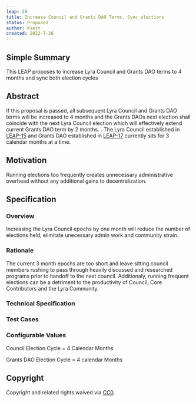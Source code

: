 ```yaml
---
leap: 28
title: Increase Council and Grants DAO Terms, Sync elections
status: Proposed
author: Ksett
created: 2022-7-26
---
```


<!--You can leave these HTML comments in your merged LEAP and delete the visible duplicate text guides, they will not appear and may be helpful to refer to if you edit it again. This is the suggested template for new LEAPs. Note that a LEAP number will be assigned by an editor. When opening a pull request to submit your LEAP, please use an abbreviated title in the filename, `leap-draft_title_abbrev.md`. The title should be 44 characters or less.-->



## Simple Summary
<!--"If you can't explain it simply, you don't understand it well enough." Simply describe the outcome the proposed changes intends to achieve. This should be non-technical and accessible to a casual community member.-->
This LEAP proposes to increase Lyra Council and Grants DAO terms to 4 months and sync both election cycles

## Abstract
<!--A short (~200 word) description of the proposed change, the abstract should clearly describe the proposed change. This is what *will* be done if the LEAP is implemented, not *why* it should be done or *how* it will be done. If the LEAP proposes deploying a new contract, write, "we propose to deploy a new contract that will do x".-->
If this proposal is passed, all subsequent Lyra Council and Grants DAO terms will be increased to 4 months and the Grants DAOs next election shall coincide with the next Lyra Council election which will effectively extend current Grants DAO term by 2 months. . The Lyra Council established in [LEAP-15](https://leaps.lyra.finance/leaps/leap-15) and Grants DAO established in [LEAP-17](https://deploy-preview-58--lyra-leaps.netlify.app/leaps/leap-17) currently sits for 3 calendar months at a time. 


## Motivation
<!--This is the problem statement. This is the *why* of the LEAP. It should clearly explain *why* the current state of the protocol is inadequate.  It is critical that you explain *why* the change is needed, if the LEAP proposes changing how something is calculated, you must address *why* the current calculation is innaccurate or wrong. This is not the place to describe how the LEAP will address the issue!-->
Running elections too frequently creates unnecessary administrative overhead without any additional gains to decentralization. 

## Specification
<!--The specification should describe the syntax and semantics of any new feature, there are five sections
1. Overview
2. Rationale
3. Technical Specification
4. Test Cases
5. Configurable Values
-->

### Overview
<!--This is a high level overview of *how* the LEAP will solve the problem. The overview should clearly describe how the new feature will be implemented.-->
Increasing the Lyra Council epochs by one month will reduce the number of elections held, elimitate unecessary admin work and community strain.

### Rationale
<!--This is where you explain the reasoning behind how you propose to solve the problem. Why did you propose to implement the change in this way, what were the considerations and trade-offs. The rationale fleshes out what motivated the design and why particular design decisions were made. It should describe alternate designs that were considered and related work. The rationale may also provide evidence of consensus within the community, and should discuss important objections or concerns raised during discussion.-->
The current 3 month epochs are too short and leave sitting council members rushing to pass through heavily discussed and researched programs prior to handoff to the next council. Additionaly, running frequent elections can be a detriment to the productivity of Council, Core Contributors and the Lyra Community.


### Technical Specification
<!--The technical specification should outline the public API of the changes proposed. That is, changes to any of the interfaces Lyra currently exposes or the creations of new ones.-->


### Test Cases
<!--Test cases for an implementation are mandatory for LEAPs but can be included with the implementation..-->


### Configurable Values
<!--Please list all values configurable under this implementation.-->
Council Election Cycle = 4 Calendar Months

Grants DAO Election Cycle = 4 calendar Months
## Copyright
Copyright and related rights waived via [CC0](https://creativecommons.org/publicdomain/zero/1.0/).
